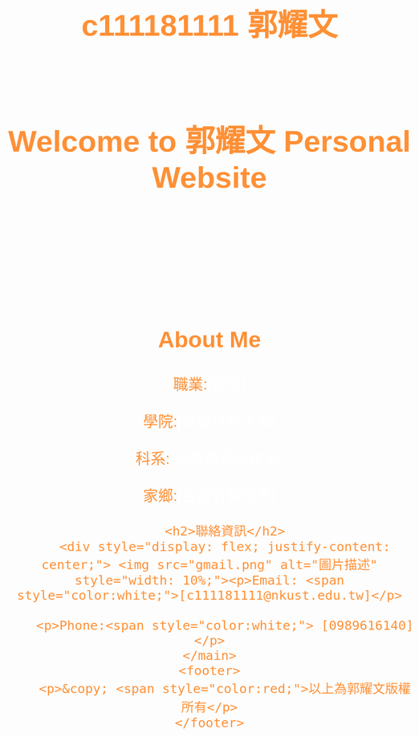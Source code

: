 # c111181111 郭耀文


<!DOCTYPE html>
<html lang="en">
<head>
    <meta charset="UTF-8">
    <meta name="viewport" content="width=device-width, initial-scale=1.0">
    <title>wenk Personal Website</title>
    <style>
        body {
            font-family: Arial, sans-serif;
            text-align: center;
            color: #fe9036;
        }
        header {
            padding: 20px;
            color:#fe9036;
        }
        main {
            padding: 20px;
            color:#fe9036;
        }
        footer {
            color:#fe9036;
            padding: 20px;
        }
    </style>
</head>
<body>
    <header>
        <h1><span style="color:fe9036;">Welcome to 郭耀文 Personal Website</h1>
    </header>
    <main>
        <h2>About Me</h2>
        <p>職業:<span style="color:white;">[學生]</p>
        <p>學院:<span style="color:white;">[高雄科技大學]</p>
        <p>科系:<span style="color:white;">[海事資訊科技系]</p>
        <p>家鄉:<span style="color:white;">[台灣省基隆市]</p>
       

        <h2>聯絡資訊</h2>
        <div style="display: flex; justify-content: center;"> <img src="gmail.png" alt="圖片描述" style="width: 10%;"><p>Email: <span style="color:white;">[c111181111@nkust.edu.tw]</p>
        
        <p>Phone:<span style="color:white;"> [0989616140]</p>
    </main>
    <footer>
        <p>&copy; <span style="color:red;">以上為郭耀文版權所有</p>
    </footer>
</body>
</html>

<!DOCTYPE html>
<html lang="en">
<head>
    <meta charset="UTF-8">
    <meta name="viewport" content="width=device-width, initial-scale=1.0">
    <title>My Personal Website</title>
    <style>
        body {
    background-image: url('starry sky.png');
    background-repeat: no-repeat;
    background-size: cover;
    background-position: center;
    font-size: 30px;
}
    </style>
</head>
<body>
    <!-- Your content goes here -->
</body>
</html>
<img src="capoo1.png" alt="Description of image" style="position: relative; top: -500px; left: 600px; width: 15%;">
